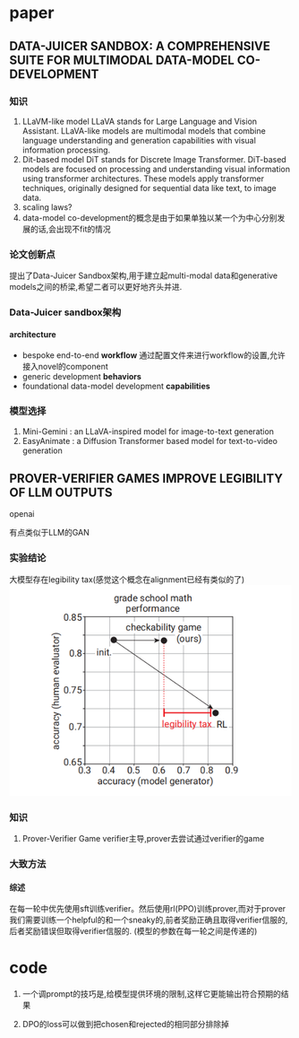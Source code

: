 # paper

## DATA-JUICER SANDBOX: A COMPREHENSIVE SUITE FOR MULTIMODAL DATA-MODEL CO-DEVELOPMENT

### 知识
1. LLaVM-like model
LLaVA stands for Large Language and Vision Assistant. LLaVA-like models are multimodal models that combine language understanding and generation capabilities with visual information processing. 
2. Dit-based model
DiT stands for Discrete Image Transformer. DiT-based models are focused on processing and understanding visual information using transformer architectures. These models apply transformer techniques, originally designed for sequential data like text, to image data.
3. scaling laws?
4. data-model co-development的概念是由于如果单独以某一个为中心分别发展的话,会出现不fit的情况
### 论文创新点
提出了Data-Juicer Sandbox架构,用于建立起multi-modal data和generative models之间的桥梁,希望二者可以更好地齐头并进.

### Data-Juicer sandbox架构
#### architecture
- bespoke end-to-end **workflow**
通过配置文件来进行workflow的设置,允许接入novel的component
- generic development **behaviors**
- foundational data-model development **capabilities**
### 模型选择
1. Mini-Gemini : an LLaVA-inspired model for image-to-text generation
2. EasyAnimate : a Diffusion Transformer based model for text-to-video generation

## PROVER-VERIFIER GAMES IMPROVE LEGIBILITY OF LLM OUTPUTS
openai 

有点类似于LLM的GAN
### 实验结论
大模型存在legibility tax(感觉这个概念在alignment已经有类似的了)
![1721304005864](image/day12/1721304005864.png)

### 知识
1. Prover-Verifier Game 
verifier主导,prover去尝试通过verifier的game

### 大致方法
#### 综述
在每一轮中优先使用sft训练verifier。然后使用rl(PPO)训练prover,而对于prover我们需要训练一个helpful的和一个sneaky的,前者奖励正确且取得verifier信服的,后者奖励错误但取得verifier信服的.
(模型的参数在每一轮之间是传递的)

# code
1. 一个调prompt的技巧是,给模型提供环境的限制,这样它更能输出符合预期的结果

2. DPO的loss可以做到把chosen和rejected的相同部分排除掉